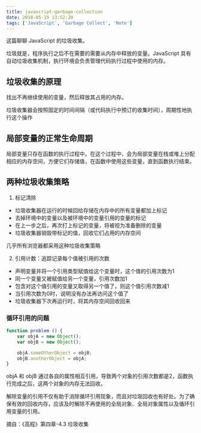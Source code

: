 ```yaml
---
title: javascript-garbage-collection
date: 2018-05-15 13:52:20
tags: ['JavaScript', 'Garbage Collect', 'Note']
---
```


这篇聊聊 JavaScript 的垃圾收集。

垃圾就是，程序执行之后不在需要的需要从内存中释放的变量。JavaScript 具有自动垃圾收集机制，执行环境会负责管理代码执行过程中使用的内存。

## 垃圾收集的原理

找出不再继续使用的变量，然后释放其占用的内存。

垃圾收集器会按照固定的时间间隔（或代码执行中预订的收集时间），周期性地执行这个操作

## 局部变量的正常生命周期

局部变量只存在函数的执行过程中。在这个过程中，会为局部变量在栈或堆上分配相应的内存空间，方便它们存储值，在函数中使用这些变量，直到函数执行结束。

## 两种垃圾收集策略

1. 标记清除

- 垃圾收集器在运行的时候回给存储在内存中的所有变量都加上标记
- 去掉环境中的变量以及被环境中的变量引用的变量的标记
- 在上一步之后，再次打上标记的变量，将被视为准备删除的变量
- 垃圾收集器销毁带标记的值，回收它们占用的内存空间

几乎所有浏览器都采用这种垃圾收集策略

2. 引用计数：追踪记录每个值被引用的次数

- 声明变量并将一个引用类型赋值给这个变量时，这个值的引用次数为1
- 同一个变量又被赋值给另一个变量，引用次数加1
- 包含对这个值引用的变量又取得另一个值了，则这个值引用次数减1
- 当引用次数为0时，说明没有办法再访问这个值了
- 垃圾收集器下次再运行时，将其内存空间回收回来

### 循环引用的问题

```js
function problem () {
    var objA = new Object();
    var objB = new Object();

    objA.someOtherObject = objB;
    objB.anotherObject = objA;
}
```

objA 和 objB 通过各自的属性相互引用，导致两个对象的引用次数都是2，函数执行完成之后，这两个对象的内存无法回收。

解除变量的引用不仅有助于消除循环引用现象，而且对垃圾回收也有好处。为了确保有效的回收内存，应该及时解除不再使用的全局对象、全局对象属性以及循环引用变量的引用。

摘自：《高程》第四章-4.3 垃圾收集
